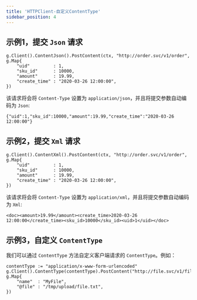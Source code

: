 ```yaml
---
title: 'HTTPClient-自定义ContentType'
sidebar_position: 4
---
```


## 示例1，提交 `Json` 请求

```
g.Client().ContentJson().PostContent(ctx, "http://order.svc/v1/order", g.Map{
    "uid"         : 1,
    "sku_id"      : 10000,
    "amount"      : 19.99,
    "create_time" : "2020-03-26 12:00:00",
})
```

该请求将会将 `Content-Type` 设置为 `application/json`，并且将提交参数自动编码为 `Json`:

```
{"uid":1,"sku_id":10000,"amount":19.99,"create_time":"2020-03-26 12:00:00"}
```

## 示例2，提交 `Xml` 请求

```
g.Client().ContentXml().PostContent(ctx, "http://order.svc/v1/order", g.Map{
    "uid"         : 1,
    "sku_id"      : 10000,
    "amount"      : 19.99,
    "create_time" : "2020-03-26 12:00:00",
})
```

该请求将会将 `Content-Type` 设置为 `application/xml`，并且将提交参数自动编码为 `Xml`:

```
<doc><amount>19.99</amount><create_time>2020-03-26 12:00:00</create_time><sku_id>10000</sku_id><uid>1</uid></doc>
```

## 示例3，自定义 `ContentType`

我们可以通过 `ContentType` 方法自定义客户端请求的 `ContentType`。例如：

```
contentType := "application/x-www-form-urlencoded"
g.Client().ContentType(contentType).PostContent("http://file.svc/v1/file", g.Map{
    "name"  : "MyFile",
    "@file" : "/tmp/upload/file.txt",
})
```